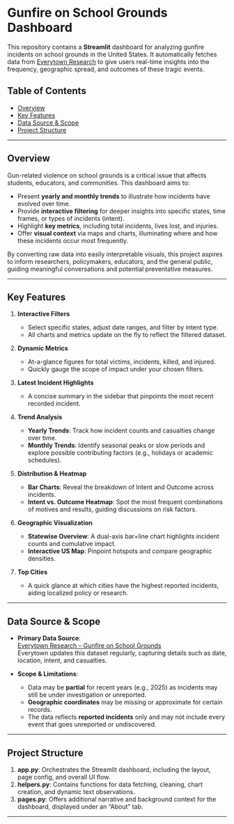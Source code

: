 # Gunfire on School Grounds Dashboard

This repository contains a **Streamlit** dashboard for analyzing gunfire incidents on school grounds in the United States. It automatically fetches data from [Everytown Research](https://everytownresearch.org/maps/gunfire-on-school-grounds/) to give users real-time insights into the frequency, geographic spread, and outcomes of these tragic events.

## Table of Contents
- [Overview](#overview)
- [Key Features](#key-features)
- [Data Source & Scope](#data-source--scope)
- [Project Structure](#project-structure)
---

## Overview

Gun-related violence on school grounds is a critical issue that affects students, educators, and communities. This dashboard aims to:
- Present **yearly and monthly trends** to illustrate how incidents have evolved over time.
- Provide **interactive filtering** for deeper insights into specific states, time frames, or types of incidents (intent).
- Highlight **key metrics**, including total incidents, lives lost, and injuries.
- Offer **visual context** via maps and charts, illuminating where and how these incidents occur most frequently.

By converting raw data into easily interpretable visuals, this project aspires to inform researchers, policymakers, educators, and the general public, guiding meaningful conversations and potential preventative measures.

---

## Key Features

1. **Interactive Filters**  
   - Select specific states, adjust date ranges, and filter by intent type.  
   - All charts and metrics update on the fly to reflect the filtered dataset.

2. **Dynamic Metrics**  
   - At-a-glance figures for total victims, incidents, killed, and injured.  
   - Quickly gauge the scope of impact under your chosen filters.

3. **Latest Incident Highlights**  
   - A concise summary in the sidebar that pinpoints the most recent recorded incident.

4. **Trend Analysis**  
   - **Yearly Trends**: Track how incident counts and casualties change over time.  
   - **Monthly Trends**: Identify seasonal peaks or slow periods and explore possible contributing factors (e.g., holidays or academic schedules).

5. **Distribution & Heatmap**  
   - **Bar Charts**: Reveal the breakdown of Intent and Outcome across incidents.  
   - **Intent vs. Outcome Heatmap**: Spot the most frequent combinations of motives and results, guiding discussions on risk factors.

6. **Geographic Visualization**  
   - **Statewise Overview**: A dual-axis bar+line chart highlights incident counts and cumulative impact.  
   - **Interactive US Map**: Pinpoint hotspots and compare geographic densities.

7. **Top Cities**  
   - A quick glance at which cities have the highest reported incidents, aiding localized policy or research.

---

## Data Source & Scope

- **Primary Data Source**:  
  [Everytown Research – Gunfire on School Grounds](https://everytownresearch.org/maps/gunfire-on-school-grounds/)  
  Everytown updates this dataset regularly, capturing details such as date, location, intent, and casualties.

- **Scope & Limitations**:  
  - Data may be **partial** for recent years (e.g., 2025) as incidents may still be under investigation or unreported.  
  - **Geographic coordinates** may be missing or approximate for certain records.  
  - The data reflects **reported incidents** only and may not include every event that goes unreported or undiscovered.  

---

## Project Structure

1. **app.py**: Orchestrates the Streamlit dashboard, including the layout, page config, and overall UI flow.  
2. **helpers.py**: Contains functions for data fetching, cleaning, chart creation, and dynamic text observations.  
3. **pages.py**: Offers additional narrative and background context for the dashboard, displayed under an “About” tab.

---
